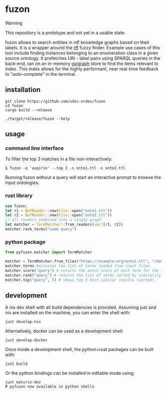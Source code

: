 # fuzon

> [!WARNING]
> This repository is a prototype and not yet in a usable state.

fuzon allows to search entities in rdf knowledge graphs based on their labels. It is a wrapper around the [rff](https://github.com/stewart/rff) fuzzy finder. Example use cases of this tool include finding instances belonging to an enumeration class in a given source ontology. It prefetches URI - label pairs using SPARQL queries in the back-end, ran on an in-memory [oxigraph](https://github.com/oxigraph/oxigraph) store to find the items relevant to index. This index allows for the highly performant, near real-time feedback to "auto-complete" in the terminal.


## installation

```shell
git clone https://github.com/sdsc-ordes/fuzon
cd fuzon
cargo build --release

./target/release/fuzon --help
```

## usage

### command line interface

To filter the top 3 matches in a file non-interactively:

```shell
$ fuzon -q 'aspirin' --top 3 -s onto1.ttl -s onto2.ttl
```

Running fuzon without a query will start an interactive prompt to browse the input ontologies.

### rust library
```rust
use fuzon;
let r1 = BufReader::new(File::open("onto1.ttl")) 
let r2 = BufReader::new(File::open("onto2.ttl"))
// all readers combined into a single graph
let matcher = TermMatcher::from_readers(vec![r1, r2])
matcher.rank_terms("some query")
```

### python package

```python
from pyfuzon.matcher import TermMatcher

matcher = TermMatcher.from_files("https://example.org/onto1.ttl", "/data/onto2.ttl")
matcher.terms #accesses the list of terms loaded from input files
matcher.score("query") # returns the match score of each term for the input query.
matcher.rank("query") # returns the list of terms sorted by similarity with the query.
matcher.top("query", 5) # shows top 5 most similar results (sorted).
```

## development

A nix dev shell with all build dependencies is provided.
Assuming just and nix are installed on the machine, you can enter the shell with:

```shell
just develop-nix
```

Alternatively, docker can be used as a development shell:

```shell
just develop-docker
```

Once inside a development shell, the python+rust packages can be built with:

```shell
just build
```

Or the python bindings can be installed in editable mode using:

```shell
just maturin-dev
# pyfuzon now available in python shells
```


